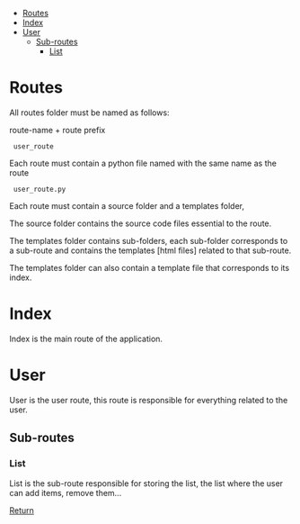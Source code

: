 - [Routes](#routes)
- [Index](#index)
- [User](#user)
  - [Sub-routes](#sub-routes)
    - [List](#list)

# Routes

All routes folder must be named as follows:

route-name + route prefix

     user_route

Each route must contain a python file named with the same name as the route

     user_route.py

Each route must contain a source folder and a templates folder,

The source folder contains the source code files essential to the route.

The templates folder contains sub-folders, each sub-folder corresponds to a sub-route and contains the templates [html files] related to that sub-route.

The templates folder can also contain a template file that corresponds to its index.

# Index

Index is the main route of the application.

# User

User is the user route, this route is responsible for everything related to the user.

## Sub-routes

### List

List is the sub-route responsible for storing the list, the list where the user can add items, remove them...

[Return](./README.md)